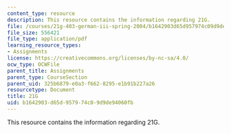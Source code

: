 ```yaml
---
content_type: resource
description: This resource contains the information regarding 21G.
file: /courses/21g-403-german-iii-spring-2004/b1642903d65d957974c09d9de94060fb_MIT21G_403S04_lee_essay.pdf
file_size: 556421
file_type: application/pdf
learning_resource_types:
- Assignments
license: https://creativecommons.org/licenses/by-nc-sa/4.0/
ocw_type: OCWFile
parent_title: Assignments
parent_type: CourseSection
parent_uid: 325b6879-e0a3-f662-8295-e1b91b227a26
resourcetype: Document
title: 21G
uid: b1642903-d65d-9579-74c0-9d9de94060fb
---
```

This resource contains the information regarding 21G.